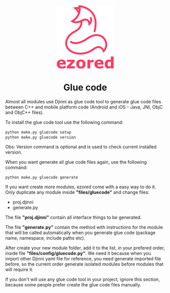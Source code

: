 <p align="center"><a href="https://github.com/ezored/ezored" target="_blank" rel="noopener noreferrer"><img width="180" src="../images/doc-logo.png" alt="ezored logo"></a></p>

<h1 align="center"><strong>Glue code</strong></h1>

Almost all modules use Djinni as glue code tool to generate glue code files between C++ and mobile platform code (Android and iOS - Java, JNI, ObjC and ObjC++ files).

To install the glue code tool use the following command:

```
python make.py gluecode setup
python make.py gluecode version
```

Obs: Version command is optional and is used to check current installed version.

When you want generate all glue code files again, use the following command:

```
python make.py gluecode generate
```

If you want create more modules, ezored come with a easy way to do it. Only duplicate any module inside **"files/gluecode"** and change files:

- proj.djinni
- generate.py

The file **"proj.djinni"** contain all interface things to be generated.

The file **"generate.py"** contain the method with instructions for the module that will be called automatically when you generate glue code (package name, namespace, include paths etc).

After create your new module folder, add it to the list, in your prefered order, inside file **"files/config/gluecode.py"**. We need it because when you import other Djinni yaml file for reference, you need generate imported file before, so the current order generate isolated modules before modules that will require it.

If you don't will use any glue code tool in your project, ignore this section, because some people prefer create the glue code files manually.
